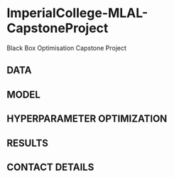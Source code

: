 # ImperialCollege-MLAL-CapstoneProject
Black Box Optimisation Capstone Project

## DATA

## MODEL 

## HYPERPARAMETER OPTIMIZATION

## RESULTS

## CONTACT DETAILS
